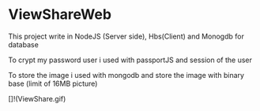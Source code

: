 # ViewShareWeb

This project write in NodeJS (Server side), Hbs(Client) and Monogdb for database

To crypt my password user i used with passportJS and session of the user

To store the image i used with mongodb and store the image with binary base (limit of 16MB picture)

[]!(ViewShare.gif)
